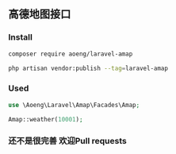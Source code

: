 ## 高德地图接口

### Install

```bash 
composer require aoeng/laravel-amap

php artisan vendor:publish --tag=laravel-amap
```


### Used
```php
use \Aoeng\Laravel\Amap\Facades\Amap;

Amap::weather(10001);

```

### 还不是很完善 欢迎Pull requests
